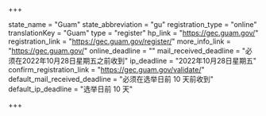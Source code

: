 +++

state_name = "Guam"
state_abbreviation = "gu"
registration_type = "online"
translationKey = "Guam"
type = "register"
hp_link = "https://gec.guam.gov/"
registration_link = "https://gec.guam.gov/register/"
more_info_link = "https://gec.guam.gov/"
online_deadline = ""
mail_received_deadline = "必须在2022年10月28日星期五之前收到"
ip_deadline = "2022年10月28日星期五"
confirm_registration_link = "https://gec.guam.gov/validate/"
default_mail_received_deadline = "必须在选举日前 10 天前收到"
default_ip_deadline = "选举日前 10 天"

+++